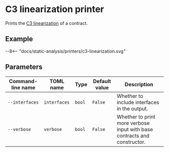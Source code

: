 # C3 linearization printer

Prints the [C3 linearization](https://docs.soliditylang.org/en/latest/contracts.html#multiple-inheritance-and-linearization) of a contract.

## Example

<div>
--8<-- "docs/static-analysis/printers/c3-linearization.svg"
</div>

## Parameters

| Command-line name | TOML name                 | Type   | Default value | Description                                                              |
|-------------------|---------------------------|--------|---------------|--------------------------------------------------------------------------|
| `--interfaces`    | <nobr>`interfaces`</nobr> | `bool` | `False`       | Whether to include interfaces in the output.                             |
| `--verbose`       | <nobr>`verbose`</nobr>    | `bool` | `False`       | Whether to print more verbose input with base contracts and constructor. |
